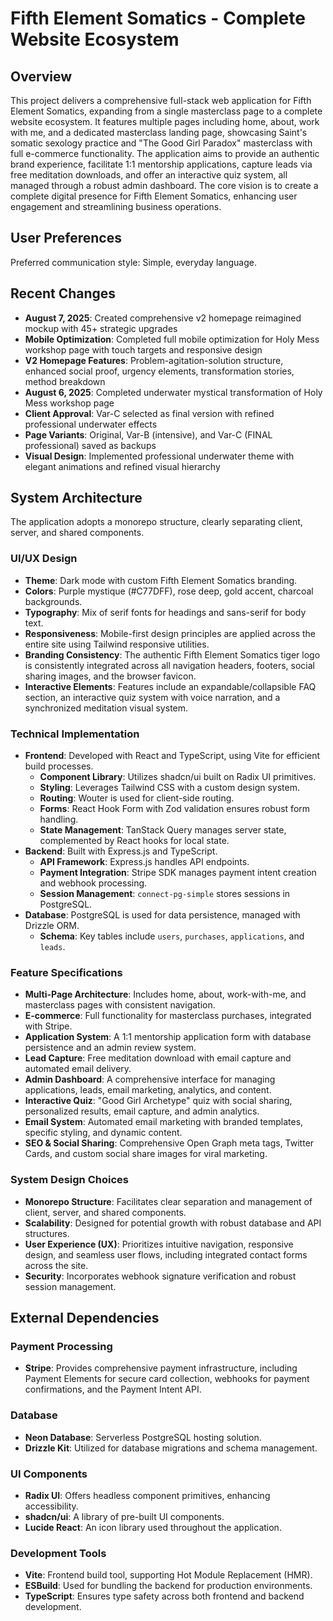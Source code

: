 # Fifth Element Somatics - Complete Website Ecosystem

## Overview
This project delivers a comprehensive full-stack web application for Fifth Element Somatics, expanding from a single masterclass page to a complete website ecosystem. It features multiple pages including home, about, work with me, and a dedicated masterclass landing page, showcasing Saint's somatic sexology practice and "The Good Girl Paradox" masterclass with full e-commerce functionality. The application aims to provide an authentic brand experience, facilitate 1:1 mentorship applications, capture leads via free meditation downloads, and offer an interactive quiz system, all managed through a robust admin dashboard. The core vision is to create a complete digital presence for Fifth Element Somatics, enhancing user engagement and streamlining business operations.

## User Preferences
Preferred communication style: Simple, everyday language.

## Recent Changes
- **August 7, 2025**: Created comprehensive v2 homepage reimagined mockup with 45+ strategic upgrades
- **Mobile Optimization**: Completed full mobile optimization for Holy Mess workshop page with touch targets and responsive design
- **V2 Homepage Features**: Problem-agitation-solution structure, enhanced social proof, urgency elements, transformation stories, method breakdown
- **August 6, 2025**: Completed underwater mystical transformation of Holy Mess workshop page
- **Client Approval**: Var-C selected as final version with refined professional underwater effects
- **Page Variants**: Original, Var-B (intensive), and Var-C (FINAL professional) saved as backups
- **Visual Design**: Implemented professional underwater theme with elegant animations and refined visual hierarchy

## System Architecture

The application adopts a monorepo structure, clearly separating client, server, and shared components.

### UI/UX Design
- **Theme**: Dark mode with custom Fifth Element Somatics branding.
- **Colors**: Purple mystique (#C77DFF), rose deep, gold accent, charcoal backgrounds.
- **Typography**: Mix of serif fonts for headings and sans-serif for body text.
- **Responsiveness**: Mobile-first design principles are applied across the entire site using Tailwind responsive utilities.
- **Branding Consistency**: The authentic Fifth Element Somatics tiger logo is consistently integrated across all navigation headers, footers, social sharing images, and the browser favicon.
- **Interactive Elements**: Features include an expandable/collapsible FAQ section, an interactive quiz system with voice narration, and a synchronized meditation visual system.

### Technical Implementation
- **Frontend**: Developed with React and TypeScript, using Vite for efficient build processes.
  - **Component Library**: Utilizes shadcn/ui built on Radix UI primitives.
  - **Styling**: Leverages Tailwind CSS with a custom design system.
  - **Routing**: Wouter is used for client-side routing.
  - **Forms**: React Hook Form with Zod validation ensures robust form handling.
  - **State Management**: TanStack Query manages server state, complemented by React hooks for local state.
- **Backend**: Built with Express.js and TypeScript.
  - **API Framework**: Express.js handles API endpoints.
  - **Payment Integration**: Stripe SDK manages payment intent creation and webhook processing.
  - **Session Management**: `connect-pg-simple` stores sessions in PostgreSQL.
- **Database**: PostgreSQL is used for data persistence, managed with Drizzle ORM.
  - **Schema**: Key tables include `users`, `purchases`, `applications`, and `leads`.

### Feature Specifications
- **Multi-Page Architecture**: Includes home, about, work-with-me, and masterclass pages with consistent navigation.
- **E-commerce**: Full functionality for masterclass purchases, integrated with Stripe.
- **Application System**: A 1:1 mentorship application form with database persistence and an admin review system.
- **Lead Capture**: Free meditation download with email capture and automated email delivery.
- **Admin Dashboard**: A comprehensive interface for managing applications, leads, email marketing, analytics, and content.
- **Interactive Quiz**: "Good Girl Archetype" quiz with social sharing, personalized results, email capture, and admin analytics.
- **Email System**: Automated email marketing with branded templates, specific styling, and dynamic content.
- **SEO & Social Sharing**: Comprehensive Open Graph meta tags, Twitter Cards, and custom social share images for viral marketing.

### System Design Choices
- **Monorepo Structure**: Facilitates clear separation and management of client, server, and shared components.
- **Scalability**: Designed for potential growth with robust database and API structures.
- **User Experience (UX)**: Prioritizes intuitive navigation, responsive design, and seamless user flows, including integrated contact forms across the site.
- **Security**: Incorporates webhook signature verification and robust session management.

## External Dependencies

### Payment Processing
- **Stripe**: Provides comprehensive payment infrastructure, including Payment Elements for secure card collection, webhooks for payment confirmations, and the Payment Intent API.

### Database
- **Neon Database**: Serverless PostgreSQL hosting solution.
- **Drizzle Kit**: Utilized for database migrations and schema management.

### UI Components
- **Radix UI**: Offers headless component primitives, enhancing accessibility.
- **shadcn/ui**: A library of pre-built UI components.
- **Lucide React**: An icon library used throughout the application.

### Development Tools
- **Vite**: Frontend build tool, supporting Hot Module Replacement (HMR).
- **ESBuild**: Used for bundling the backend for production environments.
- **TypeScript**: Ensures type safety across both frontend and backend development.